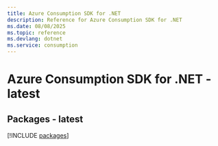 ```yaml
---
title: Azure Consumption SDK for .NET
description: Reference for Azure Consumption SDK for .NET
ms.date: 08/08/2025
ms.topic: reference
ms.devlang: dotnet
ms.service: consumption
---
```

# Azure Consumption SDK for .NET - latest
## Packages - latest
[!INCLUDE [packages](consumption-index.md)]